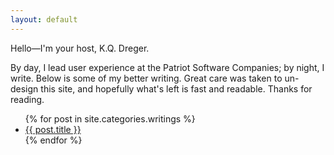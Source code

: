 ```yaml
---
layout: default
---
```

Hello&mdash;I'm your host, K.Q. Dreger.

By day, I lead user experience at the Patriot Software Companies; by night, I write. Below is some of my better writing. Great care was taken to un-design this site, and hopefully what's left is fast and readable. Thanks for reading.

<ul>
{% for post in site.categories.writings %}  
<li><a href="{{ post.url }}">{{ post.title }}</a></li>
{% endfor %}
</ul>

<!-- 
{% for post in site.categories.writings %}  
<article>
  <p><a href="{{ post.url }}">{{ post.title }}</a><br>
  <em>{{ post.subtitle }}</em> </p>
</article>
{% endfor %} -->